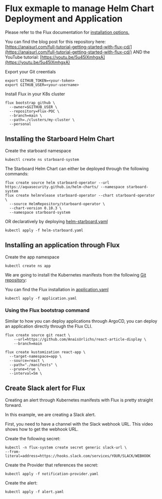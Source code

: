 # Flux exmaple to manage Helm Chart Deployment and Application

Please refer to the Flux documentation for [installation options.](https://fluxcd.io/docs/installation/)

You can find the blog post for this repository here: [https://anaisurl.com/full-tutorial-getting-started-with-flux-cd/](https://anaisurl.com/full-tutorial-getting-started-with-flux-cd/)
AND the YouTube tutorial: [https://youtu.be/5u45lXmhgxA](https://youtu.be/5u45lXmhgxA)

Export your Git creentials
```
export GITHUB_TOKEN=<your-token>
export GITHUB_USER=<your-username>
```

Install Flux in your K8s cluster
```
flux bootstrap github \
  --owner=$GITHUB_USER \
  --repository=Flux-POC \
  --branch=main \
  --path=./clusters/my-cluster \
  --personal
```

## Installing the Starboard Helm Chart

Create the starboard namespace
```
kubectl create ns starboard-system
```

The Starboard Helm Chart can either be deployed through the following commands:
```
flux create source helm starboard-operator --url https://aquasecurity.github.io/helm-charts/ --namespace starboard-system
flux create helmrelease starboard-operator --chart starboard-operator \
  --source HelmRepository/starboard-operator \
  --chart-version 0.10.3 \
  --namespace starboard-system
```

OR declaratively by deploying [helm-starboard.yaml](helm-starboard.yaml)
```
kubectl apply -f helm-starboard.yaml
```

## Installing an application through Flux

Create the app namespace
```
kubectl create ns app
```

We are going to install the Kubernetes manifests from the following [Git repository](https://github.com/AnaisUrlichs/react-article-display): 

You can find the Flux installation in [application.yaml](application.yaml)

```
kubectl apply -f application.yaml
```

### Using the Flux bootstrap command

Similar to how you can deploy applications through ArgoCD, you can deploy an application directly through the Flux CLI.

```
flux create source git react \
    --url=https://github.com/AnaisUrlichs/react-article-display \
    --branch=main
```

```
flux create kustomization react-app \
  --target-namespace=app \
  --source=react \
  --path="./manifests" \
  --prune=true \
  --interval=5m \
```

## Create Slack alert for Flux

Creating an alert through Kubernetes manifests with Flux is pretty straight forward.

In this example, we are creating a Slack alert.

First, you need to have a channel with the Slack webhook URL. This video shows how to get the webhook URL.

Create the following secret:
```
kubectl -n flux-system create secret generic slack-url \
--from-literal=address=https://hooks.slack.com/services/YOUR/SLACK/WEBHOOK
```

Create the Provider that references the secret:
```
kubectl apply -f notification-provider.yaml
```

Create the alert:
```
kubectl apply -f alert.yaml 
```